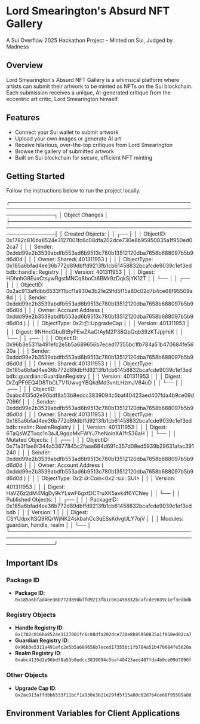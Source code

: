 # Lord Smearington's Absurd NFT Gallery

A Sui Overflow 2025 Hackathon Project – Minted on Sui, Judged by Madness

## Overview

Lord Smearington's Absurd NFT Gallery is a whimsical platform where artists can submit their artwork to be minted as NFTs on the Sui blockchain. Each submission receives a unique, AI-generated critique from the eccentric art critic, Lord Smearington himself.

## Features

- Connect your Sui wallet to submit artwork
- Upload your own images or generate AI art
- Receive hilarious, over-the-top critiques from Lord Smearington
- Browse the gallery of submitted artwork
- Built on Sui blockchain for secure, efficient NFT minting

## Getting Started

Follow the instructions below to run the project locally.

╭────────────────────────────────────────────────────────────────────────────────────────────────────────────────╮
│ Object Changes │
├────────────────────────────────────────────────────────────────────────────────────────────────────────────────┤
│ Created Objects: │
│ ┌── │
│ │ ObjectID: 0x1782c816ba8524e3127001fc6c08dfa202dce730e8b95950835a1f950ed02ca7 │
│ │ Sender: 0xddd99e2b3539abdfb553ad6b9513c780b13512120dba7658b688097b5b9d6d0d │
│ │ Owner: Shared( 401311953 ) │
│ │ ObjectType: 0x185a6bfad4ee36b772d89dbffd9213fb1cb61458832bcafcde9039c1ef3edbdb::handle::Registry │
│ │ Version: 401311953 │
│ │ Digest: HDhnhG8EuxCtsywRgstMNCq8boCt6BMr9zDqkSjYK12T │
│ └── │
│ ┌── │
│ │ ObjectID: 0x2ac913affdbb6533f11bcf1a930e3b21e29fd5f15a80c02d7b4ce68f95509a8d │
│ │ Sender: 0xddd99e2b3539abdfb553ad6b9513c780b13512120dba7658b688097b5b9d6d0d │
│ │ Owner: Account Address ( 0xddd99e2b3539abdfb553ad6b9513c780b13512120dba7658b688097b5b9d6d0d ) │
│ │ ObjectType: 0x2::package::UpgradeCap │
│ │ Version: 401311953 │
│ │ Digest: 9NHndGbuBtByPEwZAaGtAyM2P38QpQqb39zKTJpjrhiK │
│ └── │
│ ┌── │
│ │ ObjectID: 0x96b3e5311a491efc2e5b5a689656b7eced17355bc1fb784a51b470684fe5620a │
│ │ Sender: 0xddd99e2b3539abdfb553ad6b9513c780b13512120dba7658b688097b5b9d6d0d │
│ │ Owner: Shared( 401311953 ) │
│ │ ObjectType: 0x185a6bfad4ee36b772d89dbffd9213fb1cb61458832bcafcde9039c1ef3edbdb::guardian::GuardianRegistry │
│ │ Version: 401311953 │
│ │ Digest: DrZqPF9EQ4D8TbCLTV1UwvgYBQkdMd3vntLHzmJV84uD │
│ └── │
│ ┌── │
│ │ ObjectID: 0xabc4135d2e96bdf8a53b8edcc3839094c5baf40423aed407fda4b9ce09d7096f │
│ │ Sender: 0xddd99e2b3539abdfb553ad6b9513c780b13512120dba7658b688097b5b9d6d0d │
│ │ Owner: Shared( 401311953 ) │
│ │ ObjectType: 0x185a6bfad4ee36b772d89dbffd9213fb1cb61458832bcafcde9039c1ef3edbdb::realm::RealmRegistry │
│ │ Version: 401311953 │
│ │ Digest: 6TaQsWZTuqc1n3aJL9gqoMkFWYJ7heNoinXA1fr536aH │
│ └── │
│ Mutated Objects: │
│ ┌── │
│ │ ObjectID: 0x71a3f1ae8f344a53677845c2faaa684d691c357d08ed5939b29631afac391240 │
│ │ Sender: 0xddd99e2b3539abdfb553ad6b9513c780b13512120dba7658b688097b5b9d6d0d │
│ │ Owner: Account Address ( 0xddd99e2b3539abdfb553ad6b9513c780b13512120dba7658b688097b5b9d6d0d ) │
│ │ ObjectType: 0x2::coin::Coin<0x2::sui::SUI> │
│ │ Version: 401311953 │
│ │ Digest: HaVZ6z2dM4MgDy9kYLswF6gxtDCTruXK5avkdf6YCNey │
│ └── │
│ Published Objects: │
│ ┌── │
│ │ PackageID: 0x185a6bfad4ee36b772d89dbffd9213fb1cb61458832bcafcde9039c1ef3edbdb │
│ │ Version: 1 │
│ │ Digest: CSYUdpx1tSQ9RQrWjNK24skbahCc3qESsKdvgULY7ojV │
│ │ Modules: guardian, handle, realm │
│ └── │
╰────────────────────────────────────────────────────────────────────────────────────────────────────────────────╯

## Important IDs

### Package ID
- **Package ID**: `0x185a6bfad4ee36b772d89dbffd9213fb1cb61458832bcafcde9039c1ef3edbdb`

### Registry Objects
- **Handle Registry ID**: `0x1782c816ba8524e3127001fc6c08dfa202dce730e8b95950835a1f950ed02ca7`
- **Guardian Registry ID**: `0x96b3e5311a491efc2e5b5a689656b7eced17355bc1fb784a51b470684fe5620a`
- **Realm Registry ID**: `0xabc4135d2e96bdf8a53b8edcc3839094c5baf40423aed407fda4b9ce09d7096f`

### Other Objects
- **Upgrade Cap ID**: `0x2ac913affdbb6533f11bcf1a930e3b21e29fd5f15a80c02d7b4ce68f95509a8d`

## Environment Variables for Client Applications
